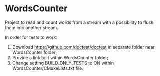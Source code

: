 # WordsCounter

Project to read and count words from a stream with a possibility to flush them into another stream.

In order for tests to work:
1) Download https://github.com/doctest/doctest in separate folder near WordsCounter folder;
2) Provide a link to it within WordsCounter folder;
3) Change setting BUILD_ONLY_TESTS to ON within WordsCounter/CMakeLists.txt file.
